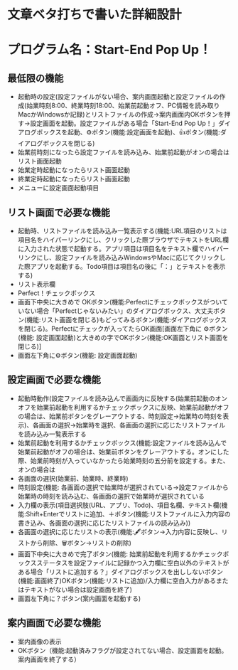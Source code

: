 # 文章ベタ打ちで書いた詳細設計

# プログラム名：Start-End Pop Up！

## 最低限の機能

*   起動時の設定(設定ファイルがない場合、案内画面起動と設定ファイルの作成(始業時刻8:00、終業時刻18:00、始業前起動オフ、PC情報を読み取りMacかWindowsか記録)とリストファイルの作成→案内画面内OKボタンを押す→設定画面を起動。設定ファイルがある場合「Start-End Pop Up！」ダイアログボックスを起動、⚙️ボタン(機能:設定画面を起動)、👍ボタン(機能:ダイアログボックスを閉じる)
*   始業前時刻になったら設定ファイルを読み込み、始業前起動がオンの場合はリスト画面起動
*   始業定時起動になったらリスト画面起動
*   終業定時起動になったらリスト画面起動
*   メニューに設定画面起動項目


## リスト画面で必要な機能

*   起動時、リストファイルを読み込み一覧表示する(機能:URL項目のリストは項目名をハイパーリンクにし、クリックした際ブラウザでテキストをURL欄に入力された状態で起動する。アプリ項目は項目名をテキスト欄でハイパーリンクにし、設定ファイルを読み込みWindowsやMacに応じてクリックした際アプリを起動する。Todo項目は項目名の後に「：」とテキストを表示する)
*   リスト表示欄
*   Perfect！チェックボックス
*   画面下中央に大きめで OKボタン(機能:Perfectにチェックボックスがついていない場合「Perfectじゃないみたい」のダイアログボックス、大丈夫ボタン(機能:リスト画面を閉じる)もどってみるボタン(機能:ダイアログボックスを閉じる)。Perfectにチェックが入ってたらOK画面[画面左下角に ⚙️ボタン(機能: 設定画面起動)と大きめの字でOKボタン(機能:OK画面とリスト画面を閉じる)]
*   画面左下角に⚙️ボタン(機能: 設定画面起動)

## 設定画面で必要な機能

*   起動時動作(設定ファイルを読み込んで画面内に反映する(始業前起動のオンオフを始業前起動を利用するかチェックボックスに反映、始業前起動がオフの場合は、始業前ボタンをグレーアウトする、時刻設定→始業時の時刻を表示)、各画面の選択→始業時を選択、各画面の選択に応じたリストファイルを読み込み一覧表示する
*   始業前起動を利用するかチェックボックス(機能:設定ファイルを読み込んで始業前起動がオフの場合は、始業前ボタンをグレーアウトする。オンにした際、始業前時刻が入っていなかったら始業時刻の五分前を設定する。また、オンの場合は
*   各画面の選択(始業前、始業時、終業時)
*   時刻設定(機能: 各画面の選択で始業時が選択されている→設定ファイルから始業時の時刻を読み込む、各画面の選択で始業時が選択されている
*   入力欄の表示(項目選択肢(URL、アプリ、Todo)、項目名欄、テキスト欄(機能:Shift+Enterでリストに追加、＋ボタン(機能:リストファイルに入力内容の書き込み、各画面の選択に応じたリストファイルの読み込み))
*   各画面の選択に応じたリストの表示(機能:🖋️ボタン→入力内容に反映し、リストから削除、🗑️ボタン→リストの削除)
*   画面下中央に大きめで完了ボタン(機能: 始業前起動を利用するかチェックボックスステータスを設定ファイルに記録かつ入力欄に空白以外のテキストがある場合「リストに追加する？」ダイアログボックスを出ししないボタン(機能:画面終了)OKボタン(機能:リストに追加)/入力欄に空白入力があるまたはテキストがない場合は設定画面を終了)
*   画面左下角に？ボタン(案内画面を起動する)

## 案内画面で必要な機能

*   案内画像の表示
*   OKボタン（機能:起動済みフラグが設定されてない場合、設定画面を起動。案内画面を終了する）

